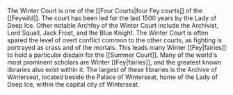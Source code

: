The Winter Court is one of the [[Four Courts|four Fey courts]] of the [[Feywild]]. The court has been led for the last 1500 years by the Lady of Deep Ice. Other notable Archfey of the Winter Court include the Archivist, Lord Squall, Jack Frost, and the Blue Knight.
The Winter Court is often spared the level of overt conflict common to the other courts, as fighting is portrayed as crass and of the mortals. This leads many Winter [[Fey|fairies]] to hold a particular disdain for the [[Summer Court]].
Many of the world's most prominent scholars are Winter [[Fey|fairies]], and the greatest known libraries also exist within it. The largest of these libraries is the Archive of Winterseat, located beside the Palace of Winterseat, home of the Lady of Deep Ice, within the capital city of Winterseat.